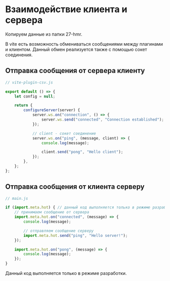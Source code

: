 # Взаимодействие клиента и сервера

Копируем данные из папки 27-hmr.

В vite есть возможность обмениваться сообщениями между плагинами и клиентом. Данный обмен реализуется также с помощью сокет соединения.

## Отправка сообщения от сервера клиенту

```js
// vite-plugin-csv.js

export default () => {
	let config = null;

	return {
		configureServer(server) {
			server.ws.on("connection", () => {
				server.ws.send("connected", "Connection established");
			});

			// client - сокет соединение
			server.ws.on("ping", (message, client) => {
				console.log(message);

				client.send("pong", "Hello client");
			});
		},
	};
};
```

## Отправка сообщения от клиента серверу

```js
// main.js

if (import.meta.hot) { // данный код выполняется только в режиме разработки
	// принимаем сообщение от сервера
	import.meta.hot.on("connected", (message) => {
		console.log(message);

		// отправляем сообщение серверу
		import.meta.hot.send("ping", "Hello server!");
	});

	import.meta.hot.on("pong", (message) => {
		console.log(message);
	});
}
```

Данный код выполняется только в режиме разработки.